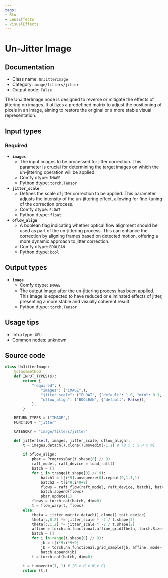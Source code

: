```yaml
---
tags:
- Blur
- LensEffects
- VisualEffects
---
```


# Un-Jitter Image
## Documentation
- Class name: `UnJitterImage`
- Category: `image/filters/jitter`
- Output node: `False`

The UnJitterImage node is designed to reverse or mitigate the effects of jittering on images. It utilizes a predefined matrix to adjust the positioning of pixels in an image, aiming to restore the original or a more stable visual representation.
## Input types
### Required
- **`images`**
    - The input images to be processed for jitter correction. This parameter is crucial for determining the target images on which the un-jittering operation will be applied.
    - Comfy dtype: `IMAGE`
    - Python dtype: `torch.Tensor`
- **`jitter_scale`**
    - Defines the scale of jitter correction to be applied. This parameter adjusts the intensity of the un-jittering effect, allowing for fine-tuning of the correction process.
    - Comfy dtype: `FLOAT`
    - Python dtype: `float`
- **`oflow_align`**
    - A boolean flag indicating whether optical flow alignment should be used as part of the un-jittering process. This can enhance the correction by aligning frames based on detected motion, offering a more dynamic approach to jitter correction.
    - Comfy dtype: `BOOLEAN`
    - Python dtype: `bool`
## Output types
- **`image`**
    - Comfy dtype: `IMAGE`
    - The output image after the un-jittering process has been applied. This image is expected to have reduced or eliminated effects of jitter, presenting a more stable and visually coherent result.
    - Python dtype: `torch.Tensor`
## Usage tips
- Infra type: `GPU`
- Common nodes: unknown


## Source code
```python
class UnJitterImage:
    @classmethod
    def INPUT_TYPES(s):
        return {
            "required": {
                "images": ("IMAGE",),
                "jitter_scale": ("FLOAT", {"default": 1.0, "min": 0.1, "step": 0.1}),
                "oflow_align": ("BOOLEAN", {"default": False}),
            },
        }

    RETURN_TYPES = ("IMAGE",)
    FUNCTION = "jitter"

    CATEGORY = "image/filters/jitter"

    def jitter(self, images, jitter_scale, oflow_align):
        t = images.detach().clone().movedim(-1,1) # [B x C x H x W]
        
        if oflow_align:
            pbar = ProgressBar(t.shape[0] // 9)
            raft_model, raft_device = load_raft()
            batch = []
            for i in trange(t.shape[0] // 9):
                batch1 = t[i*9].unsqueeze(0).repeat(9,1,1,1)
                batch2 = t[i*9:i*9+9]
                flows = raft_flow(raft_model, raft_device, batch1, batch2)
                batch.append(flows)
                pbar.update(1)
            flows = torch.cat(batch, dim=0)
            t = flow_warp(t, flows)
        else:
            theta = jitter_matrix.detach().clone().to(t.device)
            theta[:,0,2] *= jitter_scale * -2 / t.shape[3]
            theta[:,1,2] *= jitter_scale * -2 / t.shape[2]
            affine = torch.nn.functional.affine_grid(theta, torch.Size([9, t.shape[1], t.shape[2], t.shape[3]]))
            batch = []
            for i in range(t.shape[0] // 9):
                jb = t[i*9:i*9+9]
                jb = torch.nn.functional.grid_sample(jb, affine, mode='bicubic', padding_mode='border', align_corners=None)
                batch.append(jb)
            t = torch.cat(batch, dim=0)
        
        t = t.movedim(1,-1) # [B x H x W x C]
        return (t,)

```
